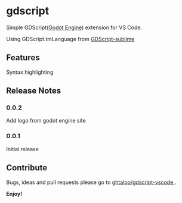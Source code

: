 # gdscript

Simple GDScript([Godot Engine](https://godotengine.org/)) extension for VS Code.

Using GDScript.tmLanguage from [GDScript-sublime](https://github.com/beefsack/GDScript-sublime)

## Features

Syntax highlighting

## Release Notes

### 0.0.2

Add logo from godot engine site

### 0.0.1

Initial release

## Contribute

Bugs, ideas and pull requests please go to [ghtalpo/gdscript-vscode
](https://github.com/ghtalpo/gdscript-vscode).

**Enjoy!**
